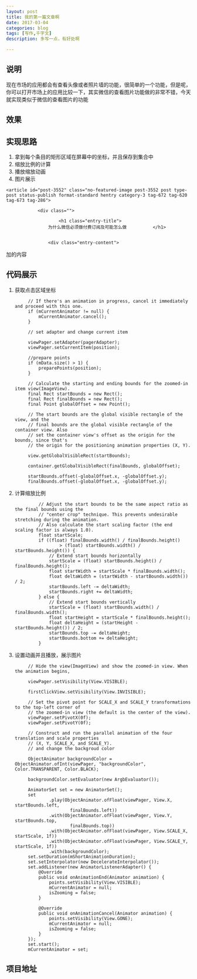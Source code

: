 ```yaml
---
layout: post
title: 我的第一篇文章啊
date: 2017-03-04
categories: blog
tags: [写作,千字文]
description: 多写一点，有好处啊

---
```





## 说明
现在市场的应用都会有查看头像或者照片墙的功能，很简单的一个功能，但是呢，你可以打开市场上的应用比较一下，其实微信的查看图片功能做的非常不错，今天就实现类似于微信的查看图片的功能
## 效果

## 实现思路
1. 拿到每个条目的矩形区域在屏幕中的坐标，并且保存到集合中
2. 缩放比例的计算
3. 播放缩放动画
4. 图片展示




<div id="primary" class="col-md-8">

	<article id="post-3552" class="no-featured-image post-3552 post type-post status-publish format-standard hentry category-3 tag-672 tag-620 tag-673 tag-286">
						
				<div class="">

				    	<h1 class="entry-title">
					为什么微信必须做付费订阅及可能怎么做			</h1>

	
				    <div class="entry-content">



加的内容


## 代码展示
1. 获取点击区域坐标

	 		// If there's an animation in progress, cancel it immediately and proceed with this one.
	        if (mCurrentAnimator != null) {
	            mCurrentAnimator.cancel();
	        }
	
	        // set adapter and change current item
	
	        viewPager.setAdapter(pagerAdapter);
	        viewPager.setCurrentItem(position);
	
	        //prepare points
	        if (mData.size() > 1) {
	            preparePoints(position);
	        }
	
	        // Calculate the starting and ending bounds for the zoomed-in item view(ImageView).
	        final Rect startBounds = new Rect();
	        final Rect finalBounds = new Rect();
	        final Point globalOffset = new Point();
	
	        // The start bounds are the global visible rectangle of the view, and the
	        // final bounds are the global visible rectangle of the container view. Also
	        // set the container view's offset as the origin for the bounds, since that's
	        // the origin for the positioning animation properties (X, Y).
	
	        view.getGlobalVisibleRect(startBounds);
	
	        container.getGlobalVisibleRect(finalBounds, globalOffset);
	
	        startBounds.offset(-globalOffset.x, -globalOffset.y);
	        finalBounds.offset(-globalOffset.x, -globalOffset.y);

2. 计算缩放比例

		 		// Adjust the start bounds to be the same aspect ratio as the final bounds using the
		        // "center crop" technique. This prevents undesirable stretching during the animation.
		        // Also calculate the start scaling factor (the end scaling factor is always 1.0).
		        float startScale;
		        if ((float) finalBounds.width() / finalBounds.height()
		                > (float) startBounds.width() / startBounds.height()) {
		            // Extend start bounds horizontally
		            startScale = (float) startBounds.height() / finalBounds.height();
		            float startWidth = startScale * finalBounds.width();
		            float deltaWidth = (startWidth - startBounds.width()) / 2;
		            startBounds.left -= deltaWidth;
		            startBounds.right += deltaWidth;
		        } else {
		            // Extend start bounds vertically
		            startScale = (float) startBounds.width() / finalBounds.width();
		            float startHeight = startScale * finalBounds.height();
		            float deltaHeight = (startHeight - startBounds.height()) / 2;
		            startBounds.top -= deltaHeight;
		            startBounds.bottom += deltaHeight;
		        }


3. 设置动画并且播放，展示图片
	
			// Hide the view(ImageView) and show the zoomed-in view. When the animation begins,
	
	        viewPager.setVisibility(View.VISIBLE);
	
	        firstClickView.setVisibility(View.INVISIBLE);
	
	        // Set the pivot point for SCALE_X and SCALE_Y transformations to the top-left corner of
	        // the zoomed-in view (the default is the center of the view).
	        viewPager.setPivotX(0f);
	        viewPager.setPivotY(0f);
	
	        // Construct and run the parallel animation of the four translation and scale properties
	        // (X, Y, SCALE_X, and SCALE_Y).
	        // and change the backgroud color
	
	        ObjectAnimator backgroundColor = ObjectAnimator.ofInt(viewPager, "backgroundColor", Color.TRANSPARENT, Color.BLACK);
	
	        backgroundColor.setEvaluator(new ArgbEvaluator());
	
	        AnimatorSet set = new AnimatorSet();
	        set
	                .play(ObjectAnimator.ofFloat(viewPager, View.X, startBounds.left,
	                        finalBounds.left))
	                .with(ObjectAnimator.ofFloat(viewPager, View.Y, startBounds.top,
	                        finalBounds.top))
	                .with(ObjectAnimator.ofFloat(viewPager, View.SCALE_X, startScale, 1f))
	                .with(ObjectAnimator.ofFloat(viewPager, View.SCALE_Y, startScale, 1f))
	                .with(backgroundColor);
	        set.setDuration(mShortAnimationDuration);
	        set.setInterpolator(new DecelerateInterpolator());
	        set.addListener(new AnimatorListenerAdapter() {
	            @Override
	            public void onAnimationEnd(Animator animation) {
	                points.setVisibility(View.VISIBLE);
	                mCurrentAnimator = null;
	                isZooming = false;
	            }
	
	            @Override
	            public void onAnimationCancel(Animator animation) {
	                points.setVisibility(View.GONE);
	                mCurrentAnimator = null;
	                isZooming = false;
	            }
	        });
	        set.start();
	        mCurrentAnimator = set;


## 项目地址 